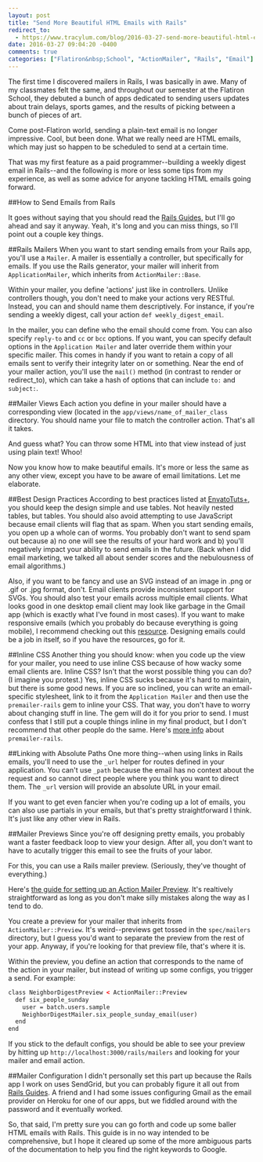 ```yaml
---
layout: post
title: "Send More Beautiful HTML Emails with Rails"
redirect_to:
  - https://www.tracylum.com/blog/2016-03-27-send-more-beautiful-html-emails-with-rails/
date: 2016-03-27 09:04:20 -0400
comments: true
categories: ["Flatiron&nbsp;School", "ActionMailer", "Rails", "Email"] 
---
```


The first time I discovered mailers in Rails, I was basically in awe. Many of my classmates felt the same, and throughout our semester at the Flatiron School, they debuted a bunch of apps dedicated to sending users updates about train delays, sports games, and the results of picking between a bunch of pieces of art. 

Come post-Flatiron world, sending a plain-text email is no longer impressive. Cool, but been done. What we really need are HTML emails, which may just so happen to be scheduled to send at a certain time. 

That was my first feature as a paid programmer--building a weekly digest email in Rails--and the following is more or less some tips from my experience, as well as some advice for anyone tackling HTML emails going forward.

##How to Send Emails from Rails

It goes without saying that you should read the [Rails Guides](http://guides.rubyonrails.org/action_mailer_basics.html), but I'll go ahead and say it anyway. Yeah, it's long and you can miss things, so I'll point out a couple key things. 

##Rails Mailers
When you want to start sending emails from your Rails app, you'll use a `Mailer`. A mailer is essentially a controller, but specifically for emails. If you use the Rails generator, your mailer will inherit from `ApplicationMailer`, which inherits from `ActionMailer::Base`.

Within your mailer, you define 'actions' just like in controllers. Unlike controllers though, you don't need to make your actions very RESTful. Instead, you can and should name them descriptively. For instance, if you're sending a weekly digest, call your action `def weekly_digest_email`. 

In the mailer, you can define who the email should come from. You can also specify `reply-to` and `cc` or `bcc` options. If you want, you can specify default options in the `Application Mailer` and later override them within your specific mailer. This comes in handy if you want to retain a copy of all emails sent to verify their integrity later on or something. Near the end of your mailer action, you'll use the `mail()` method (in contrast to render or redirect_to), which can take a hash of options that can include `to:` and `subject:`.

##Mailer Views
Each action you define in your mailer should have a corresponding view (located in the `app/views/name_of_mailer_class` directory. You should name your file to match the controller action. That's all it takes.

And guess what? You can throw some HTML into that view instead of just using plain text! Whoo! 

Now you know how to make beautiful emails. It's more or less the same as any other view, except you have to be aware of email limitations. Let me elaborate.

##Best Design Practices
According to best practices listed at [EnvatoTuts+](http://code.tutsplus.com/tutorials/20-email-design-best-practices-and-resources-for-beginners--net-7309), you should keep the design simple and use tables. Not heavily nested tables, but tables. You should also avoid attempting to use JavaScript because email clients will flag that as spam. When you start sending emails, you open up a whole can of worms. You probably don't want to send spam out because a) no one will see the results of your hard work and b) you'll negatively impact your ability to send emails in the future. (Back when I did email marketing, we talked all about sender scores and the nebulousness of email algorithms.)

Also, if you want to be fancy and use an SVG instead of an image in .png or .gif or .jpg format, don't. Email clients provide inconsistent support for SVGs. You should also test your emails across multiple email clients. What looks good in one desktop email client may look like garbage in the Gmail app (which is exactly what I've found in most cases). If you want to make responsive emails (which you probably do because everything is going mobile), I recommend checking out this [resource](http://responsiveemailpatterns.com/). Designing emails could be a job in itself, so if you have the resources, go for it. 
<!--more -->

##Inline CSS
Another thing you should know: when you code up the view for your mailer, you need to use inline CSS because of how wacky some email clients are. Inline CSS? Isn't that the worst possible thing you can do? (I imagine you protest.) Yes, inline CSS sucks because it's hard to maintain, but there is some good news. If you are so inclined, you can write an email-specific stylesheet, link to it from the `Application Mailer` and then use the `premailer-rails` gem to inline your CSS. That way, you don't have to worry about changing stuff in line. The gem will do it for you prior to send. I must confess that I still put a couple things inline in my final product, but I don't recommend that other people do the same. Here's [more info](https://github.com/fphilipe/premailer-rails) about `premailer-rails`.

##Linking with Absolute Paths
One more thing--when using links in Rails emails, you'll need to use the `_url` helper for routes defined in your application. You can't use `_path` because the email has no context about the request and so cannot direct people where you think you want to direct them. The `_url` version will provide an absolute URL in your email.

If you want to get even fancier when you're coding up a lot of emails, you can also use partials in your emails, but that's pretty straightforward I think. It's just like any other view in Rails. 

##Mailer Previews
Since you're off designing pretty emails, you probably want a faster feedback loop to view your design. After all, you don't want to have to acutally trigger this email to see the fruits of your labor. 

For this, you can use a Rails mailer preview. (Seriously, they've thought of everything.)

Here's [the guide for setting up an Action Mailer Preview](http://api.rubyonrails.org/v4.1/classes/ActionMailer/Base.html). It's realtively straightforward as long as you don't make silly mistakes along the way as I tend to do. 

You create a preview for your mailer that inherits from `ActionMailer::Preview`. It's weird--previews get tossed in the `spec/mailers` directory, but I guess you'd want to separate the preview from the rest of your app. Anyway, if you're looking for that preview file, that's where it is.

Within the preview, you define an action that corresponds to the name of the action in your mailer, but instead of writing up some configs, you trigger a send. For example:

```html
class NeighborDigestPreview < ActionMailer::Preview
  def six_people_sunday
    user = batch.users.sample
    NeighborDigestMailer.six_people_sunday_email(user)
  end
end
```

If you stick to the default configs, you should be able to see your preview by hitting up `http://localhost:3000/rails/mailers` and looking for your mailer and email action. 

##Mailer Configuration
I didn't personally set this part up because the Rails app I work on uses SendGrid, but you can probably figure it all out from [Rails Guides](http://guides.rubyonrails.org/action_mailer_basics.html). A friend and I had some issues configuring Gmail as the email provider on Heroku for one of our apps, but we fiddled around with the password and it eventually worked. 

So, that said, I'm pretty sure you can go forth and code up some baller HTML emails with Rails. This guide is in no way intended to be comprehensive, but I hope it cleared up some of the more ambiguous parts of the documentation to help you find the right keywords to Google. 
